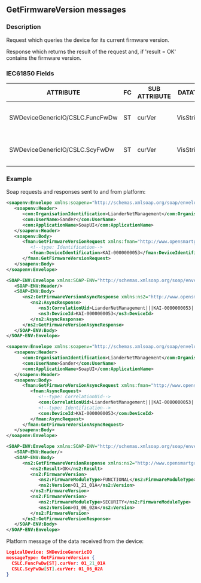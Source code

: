 ## GetFirmwareVersion messages

### Description

Request which queries the device for its current firmware version.

Response which returns the result of the request and, if 'result = OK' contains the firmware version.

### IEC61850 Fields

|**ATTRIBUTE**|**FC**|**SUB ATTRIBUTE**|**DATATYPE**|**DESCRIPTION**|
|---|---|---|---|---|
|SWDeviceGenericIO/CSLC.FuncFwDw|ST|curVer|VisString32|Current functional firmware version|
|SWDeviceGenericIO/CSLC.ScyFwDw|ST|curVer|VisString32|Current security firmware version|

### Example

Soap requests and responses sent to and from platform:
``` xml
<soapenv:Envelope xmlns:soapenv="http://schemas.xmlsoap.org/soap/envelope/" xmlns:com="http://www.opensmartgridplatform.org/schemas/common/2014/10" xmlns:fman="http://www.opensmartgridplatform.org/schemas/firmwaremanagement">
   <soapenv:Header>
      <com:OrganisationIdentification>LianderNetManagement</com:OrganisationIdentification>
      <com:UserName>Sander</com:UserName>
      <com:ApplicationName>SoapUI</com:ApplicationName>
   </soapenv:Header>
   <soapenv:Body>
      <fman:GetFirmwareVersionRequest xmlns:fman="http://www.opensmartgridplatform.org/schemas/common/firmwaremanagement/2014/10">
         <!--type: Identification-->
         <fman:DeviceIdentification>KAI-0000000053</fman:DeviceIdentification>
      </fman:GetFirmwareVersionRequest>
   </soapenv:Body>
</soapenv:Envelope>

<SOAP-ENV:Envelope xmlns:SOAP-ENV="http://schemas.xmlsoap.org/soap/envelope/">
   <SOAP-ENV:Header/>
   <SOAP-ENV:Body>
      <ns2:GetFirmwareVersionAsyncResponse xmlns:ns2="http://www.opensmartgridplatform.org/schemas/common/firmwaremanagement/2014/10" xmlns:ns3="http://www.opensmartgridplatform.org/schemas/common/2014/10">
         <ns2:AsyncResponse>
            <ns3:CorrelationUid>LianderNetManagement|||KAI-0000000053|||20180924135200412</ns3:CorrelationUid>
            <ns3:DeviceId>KAI-0000000053</ns3:DeviceId>
         </ns2:AsyncResponse>
      </ns2:GetFirmwareVersionAsyncResponse>
   </SOAP-ENV:Body>
</SOAP-ENV:Envelope>

<soapenv:Envelope xmlns:soapenv="http://schemas.xmlsoap.org/soap/envelope/" xmlns:com="http://www.opensmartgridplatform.org/schemas/common/2014/10" xmlns:fman="http://www.opensmartgridplatform.org/schemas/firmwaremanagement">
   <soapenv:Header>
      <com:OrganisationIdentification>LianderNetManagement</com:OrganisationIdentification>
      <com:UserName>Sander</com:UserName>
      <com:ApplicationName>SoapUI</com:ApplicationName>
   </soapenv:Header>
   <soapenv:Body>
      <fman:GetFirmwareVersionAsyncRequest xmlns:fman="http://www.opensmartgridplatform.org/schemas/common/firmwaremanagement/2014/10">
         <fman:AsyncRequest>
            <!--type: CorrelationUid-->
            <com:CorrelationUid>LianderNetManagement|||KAI-0000000053|||20180924135200412</com:CorrelationUid>
            <!--type: Identification-->
            <com:DeviceId>KAI-0000000053</com:DeviceId>
         </fman:AsyncRequest>
      </fman:GetFirmwareVersionAsyncRequest>
   </soapenv:Body>
</soapenv:Envelope>

<SOAP-ENV:Envelope xmlns:SOAP-ENV="http://schemas.xmlsoap.org/soap/envelope/">
   <SOAP-ENV:Header/>
   <SOAP-ENV:Body>
      <ns2:GetFirmwareVersionResponse xmlns:ns2="http://www.opensmartgridplatform.org/schemas/common/firmwaremanagement/2014/10" xmlns:ns3="http://www.opensmartgridplatform.org/schemas/common/2014/10">
         <ns2:Result>OK</ns2:Result>
         <ns2:FirmwareVersion>
            <ns2:FirmwareModuleType>FUNCTIONAL</ns2:FirmwareModuleType>
            <ns2:Version>01_21_01A</ns2:Version>
         </ns2:FirmwareVersion>
         <ns2:FirmwareVersion>
            <ns2:FirmwareModuleType>SECURITY</ns2:FirmwareModuleType>
            <ns2:Version>01_06_02A</ns2:Version>
         </ns2:FirmwareVersion>
      </ns2:GetFirmwareVersionResponse>
   </SOAP-ENV:Body>
</SOAP-ENV:Envelope>
```

Platform message of the data received from the device:
``` json
LogicalDevice: SWDeviceGenericIO
messageType: GetFirmwareVersion {
  CSLC.FuncFwDw[ST].curVer: 01_21_01A
  CSLC.ScyFwDw[ST].curVer: 01_06_02A
}
```
